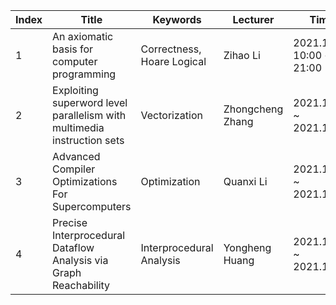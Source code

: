 | Index | Title |  Keywords | Lecturer | Time | Links|
| ----- | ----- | --------- | ---------| ---- | ---- | 
| 1 | An axiomatic basis for computer programming | Correctness, Hoare Logical | Zihao Li | 2021.11.7 10:00 ~ 21:00 | `TODO` | 
| 2 | Exploiting superword level parallelism with multimedia instruction sets | Vectorization | Zhongcheng Zhang | 2021.11.13 ~ 2021.11.14 | `TODO` |
| 3 | Advanced Compiler Optimizations For Supercomputers | Optimization | Quanxi Li | 2021.11.20 ~ 2021.11.21 | `TODO` |
| 4 | Precise Interprocedural Dataflow Analysis via Graph Reachability | Interprocedural Analysis | Yongheng Huang | 2021.11.27 ~ 2021.11.28 | `TODO` |
